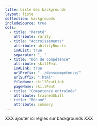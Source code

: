 ```yaml
---
title: Liste des backgrounds
layout: liste
collection: backgrounds
includeSource: true
cols:
  - title: "Rareté"
    attribute: rarity
  - title: "Accroissements"
    attribute: abilityBoosts
    isAList: true
    separator: ", "
  - title: "Don de compétence"
    attribute: skillFeat
    isALink: true
    urlPrefix: "../donscompetence/"
    urlSuffix: ".html"
    fileName: skillFeatLink
    pageName: skillFeat
  - title: "Compétence entraînée"
    attribute: trainedSkill
  - title: "Résumé"
    attribute: summary
---
```


XXX ajouter ici règles sur backgrounds XXX